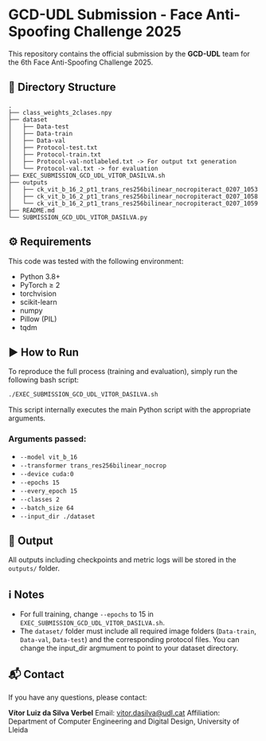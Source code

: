 # GCD-UDL Submission - Face Anti-Spoofing Challenge 2025

This repository contains the official submission by the **GCD-UDL** team for the 6th Face Anti-Spoofing Challenge 2025.

## 📁 Directory Structure

```
.
├── class_weights_2clases.npy
├── dataset
│   ├── Data-test
│   ├── Data-train
│   ├── Data-val
│   ├── Protocol-test.txt
│   ├── Protocol-train.txt
│   ├── Protocol-val-notlabeled.txt -> For output txt generation
│   └── Protocol-val.txt -> for evaluation
├── EXEC_SUBMISSION_GCD_UDL_VITOR_DASILVA.sh
├── outputs
│   ├── ck_vit_b_16_2_pt1_trans_res256bilinear_nocropiteract_0207_1053
│   ├── ck_vit_b_16_2_pt1_trans_res256bilinear_nocropiteract_0207_1058
│   └── ck_vit_b_16_2_pt1_trans_res256bilinear_nocropiteract_0207_1059
├── README.md
└── SUBMISSION_GCD_UDL_VITOR_DASILVA.py
```

## ⚙️ Requirements

This code was tested with the following environment:

* Python 3.8+
* PyTorch ≥ 2
* torchvision
* scikit-learn
* numpy
* Pillow (PIL)
* tqdm

## ▶️ How to Run

To reproduce the full process (training and evaluation), simply run the following bash script:

```bash
./EXEC_SUBMISSION_GCD_UDL_VITOR_DASILVA.sh
```

This script internally executes the main Python script with the appropriate arguments.

### Arguments passed:

* `--model vit_b_16`
* `--transformer trans_res256bilinear_nocrop`
* `--device cuda:0`
* `--epochs 15`
* `--every_epoch 15`
* `--classes 2`
* `--batch_size 64`
* `--input_dir ./dataset`

## 💾 Output

All outputs including checkpoints and metric logs will be stored in the `outputs/` folder.

## ℹ️ Notes

* For full training, change `--epochs` to 15 in `EXEC_SUBMISSION_GCD_UDL_VITOR_DASILVA.sh`.
* The `dataset/` folder must include all required image folders (`Data-train`, `Data-val`, `Data-test`) and the corresponding protocol files. You can change the input_dir argmument to point to your dataset directory.

## 📬 Contact

If you have any questions, please contact:

**Vítor Luiz da Silva Verbel**
Email: [vitor.dasilva@udl.cat](mailto:vitor.dasilva@udl.cat)
Affiliation: Department of Computer Engineering and Digital Design, University of Lleida